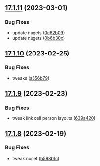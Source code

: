 ## [17.1.11](https://github.com/phandcock/GrampsView/compare/v17.1.10...v17.1.11) (2023-03-01)


### Bug Fixes

* update nugets ([0c62b09](https://github.com/phandcock/GrampsView/commit/0c62b0994981dc36f32cd0dbd2e53402274d5775))
* update nugets ([0b6b30c](https://github.com/phandcock/GrampsView/commit/0b6b30c215839a72b936bc7f0ff415e544a085e5))



## [17.1.10](https://github.com/phandcock/GrampsView/compare/v17.1.9...v17.1.10) (2023-02-25)


### Bug Fixes

* tweaks ([a556b79](https://github.com/phandcock/GrampsView/commit/a556b79d9092efe405ddd857d9a4bd3ffc2eaf0a))



## [17.1.9](https://github.com/phandcock/GrampsView/compare/v17.1.8...v17.1.9) (2023-02-23)


### Bug Fixes

* tweak link cell person layouts ([639a420](https://github.com/phandcock/GrampsView/commit/639a42096310b9a9837c9cd5afe337697a96e0c2))



## [17.1.8](https://github.com/phandcock/GrampsView/compare/v17.1.7...v17.1.8) (2023-02-19)


### Bug Fixes

* tweak nuget ([b598b1c](https://github.com/phandcock/GrampsView/commit/b598b1ca85422994df4bab4361139eb68f6fc426))



